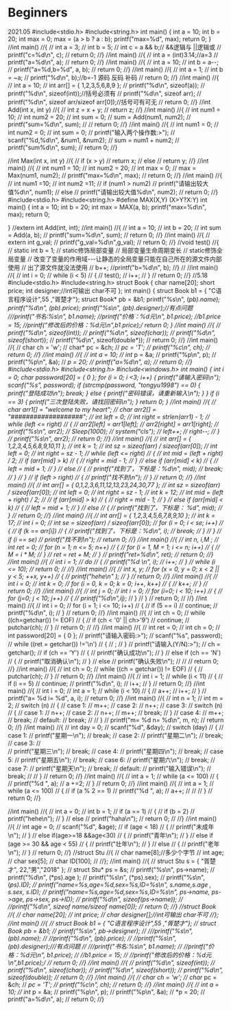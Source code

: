 # Beginners
2021.05
#include<stdio.h>
#include<string.h>
int main()
{
	int a = 10;
	int b = 20;
	int max = 0;
	max = (a > b ? a : b);
	printf("max=%d", max);
	return 0;
}
//int main()
//{
//	int a = 3;
//	int b = 5;
//	int c = a && b;// &&逻辑与 ||逻辑或
//	printf("c=%d\n", c);
//	return 0;
//}
//int main()
//{
//	int a = (int)3.14;//a=3
//	printf("a=%d\n", a);
//	return 0;
//}
//int main()
//{
//	int a = 10;
//	int b = a--;
//	printf("a=%d,b=%d", a, b);
//	return 0;
//}
//int main()
//{
//	int a = 1;
//	int b = ~a;
//	printf("%d\n", b);//b=-1 源码 反码 补码
//	return 0;
//}
//int main()
//{
//	int a = 10;
//	int arr[] = { 1,2,3,5,6,8,9 };
//	printf("%d\n", sizeof(a));
//	printf("%d\n", sizeof(int));//括号必须有
//	printf("%d\n", sizeof arr);
//	printf("%d\n", sizeof arr/sizeof arr[0]);//括号可有可无
//	return 0;
//}
//int Add(int x, int y)
//{
//	int z = x + y;
//	return z;
//}
//int main()
//{
//	int num1 = 10;
//	int num2 = 20;
//	int sum = 0;
//	sum = Add(num1, num2);
//	printf("sum=%d\n", sum);
//
//	return 0;
//}
//int main()
//{
//	int num1 = 0;
//	int num2 = 0;
//	int sum = 0;
//	printf("输入两个操作数:>");
//	scanf("%d,%d\n", &num1, &num2);
//	sum = num1 + num2;
//	printf("sum%d\n", sum);
//	return 0;
//}

//int Max(int x, int y)
//{
//	if (x > y)
//		return x;
//	else
//		return y;
//}
//int main()
//{
//	int num1 = 10;
//	int num2 = 20;
//	int max = 0;
//	max = Max(num1, num2);
//	printf("max=%d\n", max);
//	return 0;
//}
//int main()
//{
//	int num1 =10;
//	int num2 =11;
//	if (num1 > num2)
//		printf("请输出较大值%d\n", num1);
//	else
//		printf("请输出较大值%d\n", num2);
//	return 0;
//}
#include<stdio.h>
#include<string.h>
#define MAX(X,Y) (X>Y?X:Y)
int main()
{
	int a = 10;
	int b = 20;
	int max = MAX(a, b);
	printf("max=%d\n", max);
	return 0;

}
//extern int Add(int, int);
//int main()
//{
//	int a = 10;
//	int b = 20;
//	int sum = Add(a, b);
//		printf("sum=%d\n", sum);
//	return 0;
//}
//int main()
//{
//	extern int g_val;
//	printf("g_val=%d\n",g_val);
//	return 0;
//}
//void test()
//{
//	static int b = 1;
// static修饰局部变量
// 局部变量生命周期变长
// static修饰全局变量
// 改变了变量的作用域---让静态的全局变量只能在自己所在的源文件内部使用
// 出了源文件就没法使用
//	b++;
//printf("b=%d\n", b);
//}
//
//int main()
//{
//	int i = 0;
//	while (i < 5)
//	{
//		test();
//		i++;
//	}
//	return 0;
//}
//5.18
#include<stdio.h>
#include<string.h>
struct Book
{
	char name[20];
	short price;
	int designer;//int可输出  char不可
};
int main()
{
	struct Book b1 = { "C语言程序设计",55 ,"胥楚才"};
	struct Book* pb = &b1;
	printf("%s\n", (*pb).name);
	printf("%d\n", (*pb).price);
	printf("%s\n", (*pb).designer);//有点问题
	///*printf("书名:%s\n", b1.name);
	//printf("价格：%d元\n", b1.price);
	//b1.price = 15;
	//printf("修改后的价格：%d元\n",b1.price);*/
	return 0;
}
//int main()
//{
//	printf("%d\n", sizeof(int*));
//	printf("%d\n", sizeof(char*));
//	printf("%d\n", sizeof(short*));
//	printf("%d\n", sizeof(double*));
//	return 0;
//}
//int main()
//{
//	char ch = 'w';
//	char* pc = &ch;
//	*pc = 'T';
//	printf("%c\n", ch);
//	return 0;
//}
//int main()
//{
//	int a = 10;
//	int* p = &a;
//	printf("%p\n", p);
//	printf("%p\n", &a);
//	*p = 20;
//	printf("a=%d\n", a);
//	return 0;
//}
#include<stdio.h>
#include<string.h>
#include<windows.h>
int main()
{
	int i = 0;
	char password[20] = { 0 };
	for (i = 0; i <3; i++)
	{
		printf("请输入密码\n");
		scanf("%s", password);
		if (strcmp(password, "tongyu1998") == 0)
		{
			printf("登陆成功\n");
			break;
		}
		else
		{
			printf("密码错误，请重新输入\n");
		}
	}
	if (i == 3)
	{
		printf("三次登陆失败，请找回密码\n");
	}
	return 0;
}
//int main()
//{
//	char arr1[] = "welcome to my heart";
//	char arr2[] = "###################";
//	int left = 0;
//	int right = strlen(arr1) - 1;
//	while (left <= right)
//	{
//		arr2[left] = arr1[left];
//		arr2[right] = arr1[right];
//		printf("%s\n", arr2);
//		Sleep(1000);
//		system("cls");
//		left++;
//		right--;
//	}
//	printf("%s\n", arr2);
//	return 0;
//}
//int main()
//{
//	int arr[] = { 1,2,3,4,5,6,8,9,10,11 };
//	int k = 1;
//	int sz = sizeof(arr) / sizeof(arr[0]);
//	int left = 0;
//	int right = sz - 1;
//	while (left <= right)
//	{
//		int mid = (left + right) / 2;
//		if (arr[mid] > k)
//		{
//			right = mid - 1;
//		}
//		else if (arr[mid] < k)
//		{
//			left = mid + 1;
//		}
//		else
//		{
//			printf("找到了，下标是：%d\n", mid);
//			break;
//		}
//	}
//	if (left > right)
//	{
//		printf("找不到\n");
//	}
//	return 0;
//}
//int main()
//{
//	int arr[] = { 0,1,2,3,6,11,12,13,23,24,30,77 };
//	int sz = sizeof(arr) / sizeof(arr[0]);
//	int left = 0;
//	int right = sz - 1;
//	int k = 12;
//	int mid = (left + right) / 2;
//
//		if (arr[mid] > k)
//		{
//			right = mid - 1;
//		}
//		else if (arr[mid] < k)
//		{
//			left = mid + 1;
//		}
//		else
//		{
//			printf("找到了，下标是： %d", mid);
//		}
//	 return 0;
//}
//int main()
//{
//	int arr[] = { 1,2,3,4,5,6,7,8,9,10 };
//	int k = 17;
//	int i = 0;
//	int se = sizeof(arr) / sizeof(arr[0]);
//	for (i = 0; i < se; i++)
//	{
//		if (k == arr[i])
//		{
//			printf("找到了，下标是：%d\n", i);
//			break;
//		}
//	}
//	if (i == se)
//		printf("找不到\n");
//	return 0;
//}
//int main()
//{
//	int n, i,M ;
//	int ret = 0;
//	for (n = 1; n <= 5; n++)
//	{
//		for (i = 1, M = 1; i <= n; i++)
//		{
//			M = i * M;
//		}
//		ret = ret + M;
//	}
//	printf("ret=%d\n", ret);
//	return 0;
//}
//int main()
//{
//	int i = 1;
//	do
//	{
//		printf("%d \n", i);
//		i++;
//	} 
//	while (i <= 10);
//	return 0;
//
//}
//int main()
//{
//	int x, y;
//	for (x = 0, y = 0; x < 2 || y < 5; ++x, y++)
//	{
//		printf("hehe\n" );
//	}
//		return 0;
//}
//int main()
//{
//	int i = 0;
//	int k = 0;
//	for (i = 0, k = 0; k = 0; i++, k++)
//	{
//		k++;
//	}
//	return 0;
//}
//int main()
//{
//	int j = 0;
//	int i = 0;
//	for (i=0; i < 10; i++)
//	{
//		for (j=0; j < 10; j++)
//		{
//			printf("%d\n",i*j);
//		}
//	}
//	return 0;
//
//}
//int main()
//{
//	int i = 0;
//	for (i = 1; i <= 10; i++)
//	{
//		if (5 == i)
//			continue;
//		printf("%d\n", i);
//	}
//		return 0;
//}
//int main()
//{
//	int ch = 0;
//	while ((ch=getchar()) != EOF)
//	{
//		if (ch < '0' || ch>'9')
//			continue;
//		putchar(ch);
//	}
//	return 0;
//
//}
//int main()
//{
//	int ret = 0;
//	int ch = 0;
//	int password[20] = { 0 };
//	printf("请输入密码:>");
//	scanf("%s", password);
//	while ((ret = getchar()) !='\n')
//	{
//		;
//	}
//	printf("请输入(Y/N):>");
//	ch = getchar();
//	if (ch == 'Y')
//	{
//		printf("确认成功\n");
//	}
//	else if (ch == 'N')
//	{
//		printf("取消确认\n");
//	}
//	else
//		printf("确认失败\n");
//
//
//	return 0;
//}
//int main()
//{
//	int ch = 0;
//	while ((ch = getchar()) != EOF)
//	{
//		putchar(ch);
//	}
//	return 0;
//}
//int main()
//{
//	int i = 1;
//	while (i < 11)
//	{
//		if (i == 5)
//			continue;
//		printf("%d\n", i);
//		i++;
//	}
//	return 0;
//}
//int main()
//{
//	int i = 0;
//	int a = 1;
//	while (i < 10)
//	{
//		a++;
//		i++;
//	}
//	printf("a= %d i= %d", a, i);
//	return 0;
//}
//int main()
//{
//	int n = 1;
//	int m = 2;
//	switch (n)
//	{
//	case 1:
//		m++;
//	case 2:
//		n++;
//	case 3:
//		switch (n)
//		{
//		case 1:
//			n++;
//		case 2:
//			n++;
//			m++;
//			break;
//		}
//	case 4:
//		m++;
//		break;
//	default:
//		break;
//
//	}
//	printf("m= %d n= %d\n", m, n);
//	return 0;
//}
//int main()
//{
//	int day = 0;
//	scanf("%d", &day);
//	switch (day)
//	{
//	case 1:
//		printf("星期一\n");
//		break;
//	case 2:
//		printf("星期二\n");
//		break;
//	case 3:
//		
//		printf("星期三\n");
//		break;
//	case 4:
//		printf("星期四\n");
//		break;
//	case 5:
//		printf("星期五\n");
//		break;
//	case 6:
//		printf("星期六\n");
//		break;
//	case 7:
//		printf("星期天\n");
//		break;
//	default:
//		printf("输入错误\n");
//		break;
//
//	}
//	return 0;
//}
//int main()
//{
//	int a = 1;
//	while (a <= 100)
//	{
//		printf("%d ", a);
//		a +=2;
//	}
//	return 0;
//}
//int main()
//{
//	int a = 1;
//	while (a <= 100)
//	{
//		if (a % 2 == 1)
//			printf("%d ", a);
//		a++;
//
//
//	}
//	return 0;
//}

	
//int main()
//{
//	int a = 0;
//	int b = 1;
//	if (a == 1)
//	{
//		if (b = 2)
//			printf("hehe\n");
//	}
//		else
//			printf("haha\n");
//	return 0;
//
//}
//int main()
//{
//	int age = 0;
//	scanf("%d", &age);
//	if (age < 18)
//	{
//		printf("未成年\n");
//	}
//	else if(age>=18 &&age<30)
//	{
//		printf("青年\n");
//	}
//	else if (age >= 30 && age < 55)
//	{
//		printf("壮年\n");
//	}
//	else
//	{
//		printf("老年\n");
//	}
//	return 0;
//}
//struct Stu
//{
//	char name[8];//多少个字节
//	int age;
//	char sex[5];
//	char ID[100];
//
//};
//int main()
//{
//	struct Stu s = { "胥楚才", 22,"男","2018" };
//	struct Stu* ps = &s;
//	printf("%s\n", ps->name);
//	printf("%d\n", (*ps).age );
//	printf("%s\n", (*ps).sex);
//	printf("%s\n", (*ps).ID);
//	printf("name=%s,age=%d,sex=%s,ID=%s\n", s.name,s.age , s.sex, s.ID);
//	printf("name=%s,age=%d,sex=%s,ID=%s\n", ps->name, ps->age, ps->sex, ps->ID);
//	printf("%d\n", sizeof(ps->name));
//	//printf("%d\n", sizeof name/sizeof name[0]);
//	return 0;
//}
//struct Book
//{
//	char name[20];
//	int price;
//	char designer[];//int可输出  char不可
//};
//int main()
//{
//	struct Book b1 = { "C语言程序设计",55 ,"胥楚才"};
//	struct Book *pb = &b1;
//	printf("%s\n", pb->designer);
//	///*printf("%s\n", (*pb).name);
//	//printf("%d\n", (*pb).price);
//	//printf("%s\n", (*pb).designer);*///有点问题
//	///*printf("书名:%s\n", b1.name);
//	//printf("价格：%d元\n", b1.price);
//	//b1.price = 15;
//	//printf("修改后的价格：%d元\n",b1.price);*/
//	return 0;
//}
//int main()
//{
//	printf("%d\n", sizeof(int*));
//	printf("%d\n", sizeof(char*));
//	printf("%d\n", sizeof(short*));
//	printf("%d\n", sizeof(double*));
//	return 0;
//}
//int main()
//{
//	char ch = 'w';
//	char* pc = &ch;
//	*pc = 'T';
//	printf("%c\n", ch);
//	return 0;
//}
//int main()
//{
//	int a = 10;
//	int* p = &a;
//	printf("%p\n", p);
//	printf("%p\n", &a);
//	*p = 20;
//	printf("a=%d\n", a);
//	return 0;
//}
